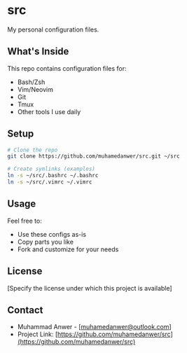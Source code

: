 # src

My personal configuration files.

## What's Inside

This repo contains configuration files for:
- Bash/Zsh
- Vim/Neovim
- Git
- Tmux
- Other tools I use daily

## Setup

```bash
# Clone the repo
git clone https://github.com/muhamedanwer/src.git ~/src

# Create symlinks (examples)
ln -s ~/src/.bashrc ~/.bashrc
ln -s ~/src/.vimrc ~/.vimrc
```

## Usage

Feel free to:
- Use these configs as-is
- Copy parts you like
- Fork and customize for your needs


## License
[Specify the license under which this project is available]

## Contact
- Muhammad Anwer - [muhamedanwer@outlook.com]
- Project Link: [https://github.com/muhamedanwer/src](https://github.com/muhamedanwer/src)
